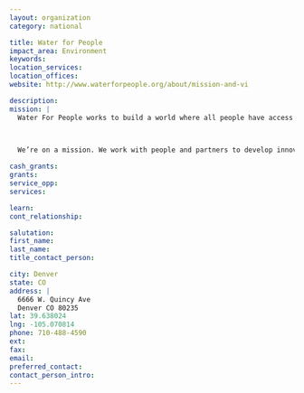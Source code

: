 ```yaml
---
layout: organization
category: national

title: Water for People
impact_area: Environment
keywords: 
location_services: 
location_offices: 
website: http://www.waterforpeople.org/about/mission-and-vi

description: 
mission: |
  Water For People works to build a world where all people have access to safe drinking water and sanitation, and where no one suffers or dies from a water- or sanitation-related disease. This is our vision.

  

  We’re on a mission. We work with people and partners to develop innovative and long-lasting solutions to the water, sanitation, and hygiene problems in the developing world. We strive to continually improve, to experiment with promising new ideas, and to leverage resources to multiply our impact.

cash_grants: 
grants: 
service_opp: 
services: 

learn: 
cont_relationship: 

salutation: 
first_name: 
last_name: 
title_contact_person: 

city: Denver
state: CO
address: |
  6666 W. Quincy Ave  
  Denver CO 80235
lat: 39.638024
lng: -105.070814
phone: 710-488-4590
ext: 
fax: 
email: 
preferred_contact: 
contact_person_intro: 
---
```

